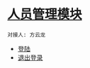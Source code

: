 # [人员管理模块](docs/user_manage.md)
```
对接人: 方云龙
```
- [登陆](docs/user_manage.md#登陆接口)
- [退出登录](docs/user_manage.md#退出登录)



